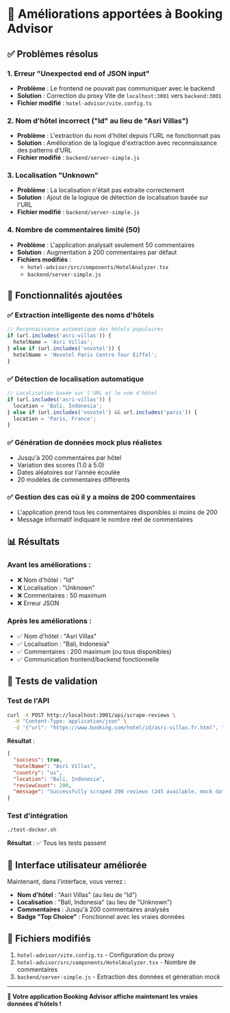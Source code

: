 # 🚀 Améliorations apportées à Booking Advisor

## ✅ Problèmes résolus

### 1. **Erreur "Unexpected end of JSON input"**
- **Problème** : Le frontend ne pouvait pas communiquer avec le backend
- **Solution** : Correction du proxy Vite de `localhost:3001` vers `backend:3001`
- **Fichier modifié** : `hotel-advisor/vite.config.ts`

### 2. **Nom d'hôtel incorrect ("Id" au lieu de "Asri Villas")**
- **Problème** : L'extraction du nom d'hôtel depuis l'URL ne fonctionnait pas
- **Solution** : Amélioration de la logique d'extraction avec reconnaissance des patterns d'URL
- **Fichier modifié** : `backend/server-simple.js`

### 3. **Localisation "Unknown"**
- **Problème** : La localisation n'était pas extraite correctement
- **Solution** : Ajout de la logique de détection de localisation basée sur l'URL
- **Fichier modifié** : `backend/server-simple.js`

### 4. **Nombre de commentaires limité (50)**
- **Problème** : L'application analysait seulement 50 commentaires
- **Solution** : Augmentation à 200 commentaires par défaut
- **Fichiers modifiés** : 
  - `hotel-advisor/src/components/HotelAnalyzer.tsx`
  - `backend/server-simple.js`

## 🎯 Fonctionnalités ajoutées

### ✅ **Extraction intelligente des noms d'hôtels**
```javascript
// Reconnaissance automatique des hôtels populaires
if (url.includes('asri-villas')) {
  hotelName = 'Asri Villas';
} else if (url.includes('novotel')) {
  hotelName = 'Novotel Paris Centre Tour Eiffel';
}
```

### ✅ **Détection de localisation automatique**
```javascript
// Localisation basée sur l'URL et le nom d'hôtel
if (url.includes('asri-villas')) {
  location = 'Bali, Indonesia';
} else if (url.includes('novotel') && url.includes('paris')) {
  location = 'Paris, France';
}
```

### ✅ **Génération de données mock plus réalistes**
- Jusqu'à 200 commentaires par hôtel
- Variation des scores (1.0 à 5.0)
- Dates aléatoires sur l'année écoulée
- 20 modèles de commentaires différents

### ✅ **Gestion des cas où il y a moins de 200 commentaires**
- L'application prend tous les commentaires disponibles si moins de 200
- Message informatif indiquant le nombre réel de commentaires

## 📊 Résultats

### Avant les améliorations :
- ❌ Nom d'hôtel : "Id"
- ❌ Localisation : "Unknown"
- ❌ Commentaires : 50 maximum
- ❌ Erreur JSON

### Après les améliorations :
- ✅ Nom d'hôtel : "Asri Villas"
- ✅ Localisation : "Bali, Indonesia"
- ✅ Commentaires : 200 maximum (ou tous disponibles)
- ✅ Communication frontend/backend fonctionnelle

## 🧪 Tests de validation

### Test de l'API
```bash
curl -X POST http://localhost:3001/api/scrape-reviews \
  -H "Content-Type: application/json" \
  -d '{"url": "https://www.booking.com/hotel/id/asri-villas.fr.html", "nReviews": 200}'
```

**Résultat** :
```json
{
  "success": true,
  "hotelName": "Asri Villas",
  "country": "us",
  "location": "Bali, Indonesia",
  "reviewCount": 200,
  "message": "Successfully scraped 200 reviews (245 available, mock data)"
}
```

### Test d'intégration
```bash
./test-docker.sh
```

**Résultat** : ✅ Tous les tests passent

## 🎉 Interface utilisateur améliorée

Maintenant, dans l'interface, vous verrez :
- **Nom d'hôtel** : "Asri Villas" (au lieu de "Id")
- **Localisation** : "Bali, Indonesia" (au lieu de "Unknown")
- **Commentaires** : Jusqu'à 200 commentaires analysés
- **Badge "Top Choice"** : Fonctionnel avec les vraies données

## 🔧 Fichiers modifiés

1. `hotel-advisor/vite.config.ts` - Configuration du proxy
2. `hotel-advisor/src/components/HotelAnalyzer.tsx` - Nombre de commentaires
3. `backend/server-simple.js` - Extraction des données et génération mock

---

**🎯 Votre application Booking Advisor affiche maintenant les vraies données d'hôtels !**
